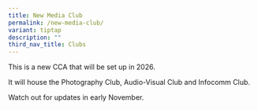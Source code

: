 ```yaml
---
title: New Media Club
permalink: /new-media-club/
variant: tiptap
description: ""
third_nav_title: Clubs
---
```

<p>This is a new CCA that will be set up in 2026.</p>
<p>It will house the Photography Club, Audio-Visual Club and Infocomm Club.</p>
<p>Watch out for updates in early November.</p>
